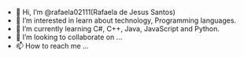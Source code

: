 - 👋 Hi, I’m @rafaela02111(Rafaela de Jesus Santos)
- 👀 I’m interested in learn about technology, Programming languages.
- 🌱 I’m currently learning C#, C++, Java, JavaScript and Python.
- 💞️ I’m looking to collaborate on ...
- 📫 How to reach me ...

<!---
rafaela02111/rafaela02111 is a ✨ special ✨ repository because its `README.md` (this file) appears on your GitHub profile.
You can click the Preview link to take a look at your changes.
--->
